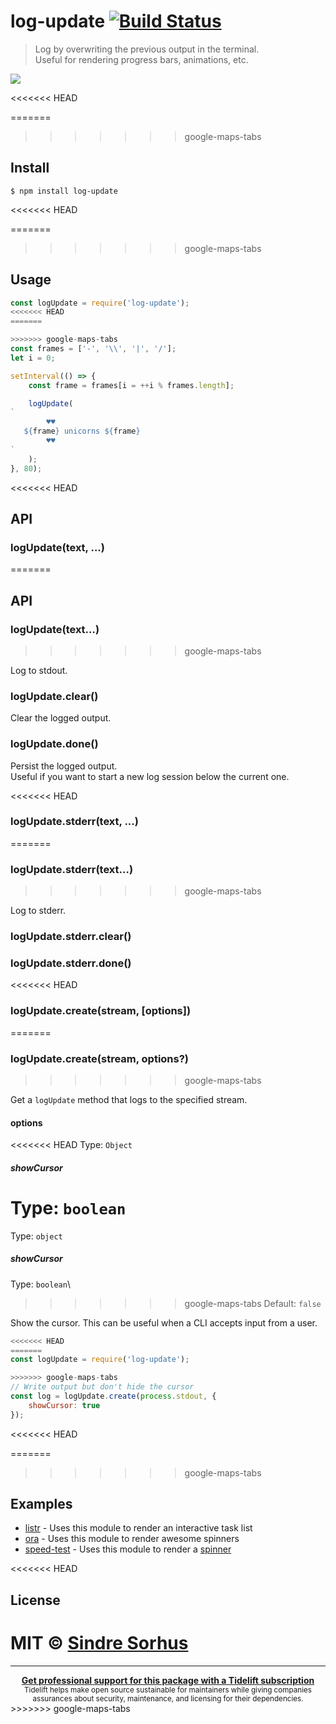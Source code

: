 # log-update [![Build Status](https://travis-ci.org/sindresorhus/log-update.svg?branch=master)](https://travis-ci.org/sindresorhus/log-update)

> Log by overwriting the previous output in the terminal.<br>
> Useful for rendering progress bars, animations, etc.

![](screenshot.gif)

<<<<<<< HEAD

=======
>>>>>>> google-maps-tabs
## Install

```
$ npm install log-update
```

<<<<<<< HEAD

=======
>>>>>>> google-maps-tabs
## Usage

```js
const logUpdate = require('log-update');
<<<<<<< HEAD
=======

>>>>>>> google-maps-tabs
const frames = ['-', '\\', '|', '/'];
let i = 0;

setInterval(() => {
	const frame = frames[i = ++i % frames.length];

	logUpdate(
`
        ♥♥
   ${frame} unicorns ${frame}
        ♥♥
`
	);
}, 80);
```

<<<<<<< HEAD

## API

### logUpdate(text, ...)
=======
## API

### logUpdate(text…)
>>>>>>> google-maps-tabs

Log to stdout.

### logUpdate.clear()

Clear the logged output.

### logUpdate.done()

Persist the logged output.<br>
Useful if you want to start a new log session below the current one.

<<<<<<< HEAD
### logUpdate.stderr(text, ...)
=======
### logUpdate.stderr(text…)
>>>>>>> google-maps-tabs

Log to stderr.

### logUpdate.stderr.clear()
### logUpdate.stderr.done()

<<<<<<< HEAD
### logUpdate.create(stream, [options])
=======
### logUpdate.create(stream, options?)
>>>>>>> google-maps-tabs

Get a `logUpdate` method that logs to the specified stream.

#### options

<<<<<<< HEAD
Type: `Object`

##### showCursor

Type: `boolean`<br>
=======
Type: `object`

##### showCursor

Type: `boolean`\
>>>>>>> google-maps-tabs
Default: `false`

Show the cursor. This can be useful when a CLI accepts input from a user.

```js
<<<<<<< HEAD
=======
const logUpdate = require('log-update');

>>>>>>> google-maps-tabs
// Write output but don't hide the cursor
const log = logUpdate.create(process.stdout, {
	showCursor: true
});
```

<<<<<<< HEAD

=======
>>>>>>> google-maps-tabs
## Examples

- [listr](https://github.com/SamVerschueren/listr) - Uses this module to render an interactive task list
- [ora](https://github.com/sindresorhus/ora) - Uses this module to render awesome spinners
- [speed-test](https://github.com/sindresorhus/speed-test) - Uses this module to render a [spinner](https://github.com/sindresorhus/elegant-spinner)

<<<<<<< HEAD

## License

MIT © [Sindre Sorhus](https://sindresorhus.com)
=======
---

<div align="center">
	<b>
		<a href="https://tidelift.com/subscription/pkg/npm-log-update?utm_source=npm-log-update&utm_medium=referral&utm_campaign=readme">Get professional support for this package with a Tidelift subscription</a>
	</b>
	<br>
	<sub>
		Tidelift helps make open source sustainable for maintainers while giving companies<br>assurances about security, maintenance, and licensing for their dependencies.
	</sub>
</div>
>>>>>>> google-maps-tabs
